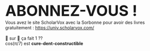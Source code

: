 <font size="10"> **ABONNEZ-VOUS !** </font> <br>
Vous avez le site ScholarVox avec la Sorbonne pour avoir des livres gratuitement : https://univ.scholarvox.com/ <br><br>
🍕 sur 🍕 ça fait 1 ??<br>
cos(π/7) est <b>cure-dent-constructible</b><br>

